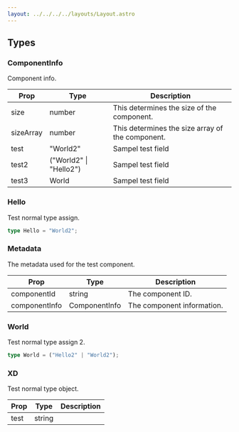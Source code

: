 ```yaml
---
layout: ../../../../layouts/Layout.astro
---
```


## Types

### ComponentInfo

Component info.

| Prop | Type | Description |
| ---- | ---- | ----------- |
| size | number | This determines the size of the component. |
| sizeArray | number | This determines the size array of the component. |
| test | "World2" | Sampel test field |
| test2 | ("World2" \| "Hello2") | Sampel test field |
| test3 | World | Sampel test field |

### Hello

Test normal type assign.

```ts
type Hello = "World2";
```

### Metadata

The metadata used for the test component.

| Prop | Type | Description |
| ---- | ---- | ----------- |
| componentId | string | The component ID. |
| componentInfo | ComponentInfo | The component information. |

### World

Test normal type assign 2.

```ts
type World = ("Hello2" | "World2");
```

### XD

Test normal type object.

| Prop | Type | Description |
| ---- | ---- | ----------- |
| test | string |  |